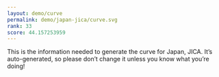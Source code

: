 ```yaml
---
layout: demo/curve
permalink: demo/japan-jica/curve.svg
rank: 33
score: 44.157253959
---
```


This is the information needed to generate the curve for Japan, JICA. It’s
auto-generated, so please don’t change it unless you know what you’re
doing!
